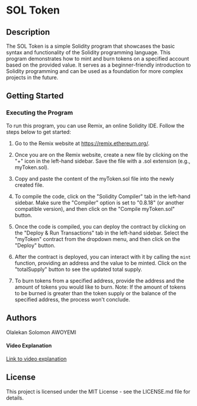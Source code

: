 # SOL Token

## Description

The SOL Token is a simple Solidity program that showcases the basic syntax and functionality of the Solidity programming language. This program demonstrates how to mint and burn tokens on a specified account based on the provided value. It serves as a beginner-friendly introduction to Solidity programming and can be used as a foundation for more complex projects in the future.

## Getting Started

### Executing the Program

To run this program, you can use Remix, an online Solidity IDE. Follow the steps below to get started:

1. Go to the Remix website at https://remix.ethereum.org/.

2. Once you are on the Remix website, create a new file by clicking on the "+" icon in the left-hand sidebar. Save the file with a .sol extension (e.g., myToken.sol).

3. Copy and paste the content of the myToken.sol file into the newly created file.

4. To compile the code, click on the "Solidity Compiler" tab in the left-hand sidebar. Make sure the "Compiler" option is set to "0.8.18" (or another compatible version), and then click on the "Compile myToken.sol" button.

5. Once the code is compiled, you can deploy the contract by clicking on the "Deploy & Run Transactions" tab in the left-hand sidebar. Select the "myToken" contract from the dropdown menu, and then click on the "Deploy" button.

6. After the contract is deployed, you can interact with it by calling the `mint` function, providing an address and the value to be minted. Click on the "totalSupply" button to see the updated total supply. 

7. To burn tokens from a specified address, provide the address and the amount of tokens you would like to burn. Note: If the amount of tokens to be burned is greater than the token supply or the balance of the specified address, the process won't conclude.

## Authors

Olalekan Solomon AWOYEMI

#### Video Explanation
[Link to video explanation](https://www.loom.com/share/5696ac4e2d764e32845b9f9664ef91a7)

## License

This project is licensed under the MIT License - see the LICENSE.md file for details.

